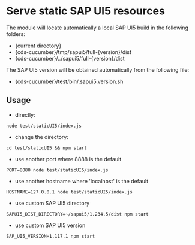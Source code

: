 # Serve static SAP UI5 resources

The module will locate automatically a local SAP UI5 build in the following folders:
- {current directory}
- {cds-cucumber}/tmp/sapui5/full-{version}/dist
- {cds-cucumber}/../sapui5/full-{version}/dist

The SAP UI5 version will be obtained automatically from the following file:
- {cds-cucumber}/test/bin/.sapui5.version.sh

## Usage
- directly:
```
node test/staticUI5/index.js
```

- change the directory:
```
cd test/staticUI5 && npm start
```

- use another port where 8888 is the default
```
PORT=8080 node test/staticUI5/index.js
```

- use another hostname where 'localhost' is the default
```
HOSTNAME=127.0.0.1 node test/staticUI5/index.js
```

- use custom SAP UI5 directory
```
SAPUI5_DIST_DIRECTORY=~/sapui5/1.234.5/dist npm start
```

- use custom SAP UI5 version
```
SAP_UI5_VERSION=1.117.1 npm start
```
